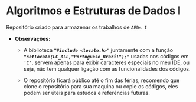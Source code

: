 # Algoritmos e Estruturas de Dados I
Repositório criado para armazenar os trabalhos de `AEDs I`

- __Observações:__
    - A biblioteca ***`"#include <locale.h>"`*** juntamente com a função ***`"setlocale(LC_ALL,"Portuguese_Brazil");"`*** 
    usadas nos códigos em `'C'`, servem apenas para exibir caracteres especiais no meu IDE, ou seja, não tem qualquer 
    ligação com as funcionalidades dos códigos.

    - O repositório ficará público até o fim das férias, recomendo que clone o repositório para sua maquina ou copie 
    os códigos, eles podem ser úteis para estudos e referências futuras.

    
